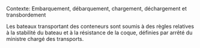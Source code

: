 Contexte: Embarquement, débarquement, chargement,  déchargement et transbordement

Les bateaux transportant des conteneurs sont soumis à des règles relatives à la stabilité du bateau et à la résistance de la coque, définies par arrêté du ministre chargé des transports.